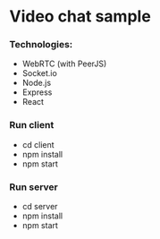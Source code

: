 # Video chat sample
### Technologies:
- WebRTC (with PeerJS)
- Socket.io
- Node.js
- Express
- React

### Run client
- cd client
- npm install
- npm start

### Run server
- cd server
- npm install
- npm start
